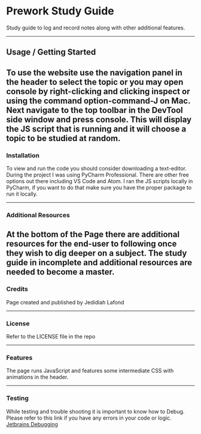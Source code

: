 # Prework Study Guide
Study guide to log and record notes along with other additional features.

---
## Usage / Getting Started
To use the website use the navigation panel in the header to select the topic or you may open
console by right-clicking and clicking inspect or using the command option-command-J on Mac. 
Next navigate to the top toolbar in the DevTool side window and press console. This will display
the JS script that is running and it will choose a topic to be studied at random.
---
### Installation
To view and run the code you should consider downloading a text-editor. During the project
I was using PyCharm Professional. There are other free options out there including VS Code and
Atom. I ran the JS scripts locally in PyCharm, if you want to do that make sure you have the proper
package to run it locally.

---
### Additional Resources
At the bottom of the Page there are additional resources for the end-user to following once
they wish to dig deeper on a subject. The study guide in incomplete and additional resources
are needed to become a master.
---
### Credits
Page created and published by Jedidiah Lafond

---
### License
Refer to the LICENSE file in the repo

---
### Features
The page runs JavaScript and features some intermediate CSS with animations in the header.

---
### Testing
While testing and trouble shooting it is important to know how to Debug. Please refer to this link if you
have any errors in your code or logic. [Jetbrains Debugging](https://www.jetbrains.com/help/idea/debugging-code.html)
